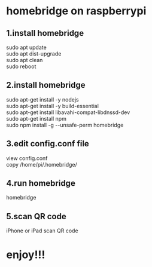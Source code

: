 # homebridge on raspberrypi

## 1.install homebridge
sudo apt update  
sudo apt dist-upgrade  
sudo apt clean  
sudo reboot  


## 2.install homebridge
sudo apt-get install -y nodejs  
sudo apt-get install -y build-essential  
sudo apt-get install libavahi-compat-libdnssd-dev  
sudo apt-get install npm  
sudo npm install -g --unsafe-perm homebridge  


## 3.edit config.conf file
view config.conf  
copy  /home/pi/.homebridge/


## 4.run homebridge
homebridge


## 5.scan QR code
iPhone or iPad scan QR code

# enjoy!!!


